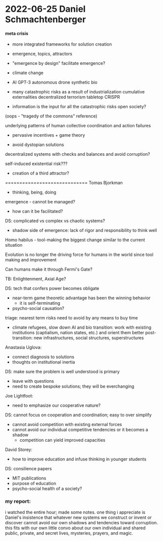 # 2022-06-25 Daniel Schmachtenberger

#### meta crisis

- more integrated frameworks for solution creation

- emergence, topics, attractors

- "emergence by design"
  facilitate emergence?
  
- climate change
- AI
  GPT-3
  autonomous drone
  synthetic bio

- many catastrophic risks as a result of industrialization
  cumulative externalities
  decentralized terrorism
  tabletop CRISPR

- information is the input for all the catastrophic risks
  open society?

(oops - "tragedy of the commons" reference)

underlying patterns of human collective coordination and action failures

- pervasive incentives + game theory

- avoid dystopian solutions

decentralized systems with checks and balances and avoid corruption?

self-induced existential risk???

- creation of a third attractor?

=============================
Tomas Bjorkman
 - thinking, being, doing
 
emergence - cannot be managed?
 - how can it be facilitated?

DS: complicated vs complex vs chaotic systems?
 - shadow side of emergence: lack of rigor and responsibility to think
   well

Homo habilus - tool-making the biggest change similar to the current
 situation

Evolution is no longer the driving force for humans in the world since
 tool making and improvement

Can humans make it through Fermi's Gate?

TB: Enlightenment, Axial Age?

DS: tech that confers power becomes obligate
 - near-term game theoretic advantage has been the winning behavior
   - it is self-terminating
 - psycho-social causation?
 
 triage: nearest term risks need to avoid by any means to buy time
  - climate refugees, slow down AI and bio
 transition: work with existing institutions (captialism, nation
 states, etc.) and orient them better
 post-transition: new infrastructures, social structures, superstructures
 
Anastasia Uglova:
 - connect diagnosis to solutions
 - thoughts on institutional inertia
 
DS: make sure the problem is well understood is primary
 - leave with questions
 - need to create bespoke solutions; they will be everchanging

Joe Lightfoot:
 - need to emphasize our cooperative nature?

DS: cannot focus on cooperation and coordination; easy to over simplify
 - cannot avoid competition with existing external forces
 - cannot avoid our individual competitive tendencies or it becomes a
   shadow
   - competition can yield improved capacities

David Storey:
 - how to improve education and infuse thinking in younger students

DS: consilience papers
 - MIT publications
 - purpose of education
 - psycho-social health of a society?

### my report:
i watched the entire hour; made some notes. one thing i appreciate is
Daniel's insistence that whatever new systems we construct or invent
or discover cannot avoid our own shadows and tendencies toward
corruption. this fits with our own little convo about our own
individual and shared public, private, and secret lives, mysteries,
prayers, and magic.

